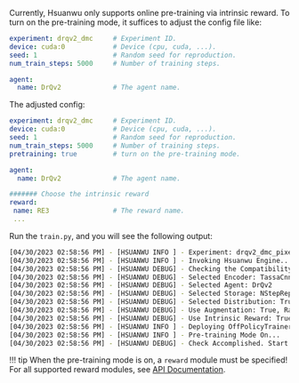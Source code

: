 Currently, Hsuanwu only supports online pre-training via intrinsic reward. To turn on the pre-training mode, 
it suffices to adjust the config file like:
``` yaml title="config.yaml"
experiment: drqv2_dmc     # Experiment ID.
device: cuda:0            # Device (cpu, cuda, ...).
seed: 1                   # Random seed for reproduction.
num_train_steps: 5000     # Number of training steps.

agent:
  name: DrQv2             # The agent name.
```
The adjusted config:
``` yaml title="new_config.yaml"
experiment: drqv2_dmc     # Experiment ID.
device: cuda:0            # Device (cpu, cuda, ...).
seed: 1                   # Random seed for reproduction.
num_train_steps: 5000     # Number of training steps.
pretraining: true         # turn on the pre-training mode.

agent:
  name: DrQv2             # The agent name.

####### Choose the intrinsic reward
reward:
 name: RE3                # The reward name.
 ...
```
Run the `train.py`, and you will see the following output:
``` sh
[04/30/2023 02:58:56 PM] - [HSUANWU INFO ] - Experiment: drqv2_dmc_pixel
[04/30/2023 02:58:56 PM] - [HSUANWU INFO ] - Invoking Hsuanwu Engine...
[04/30/2023 02:58:56 PM] - [HSUANWU DEBUG] - Checking the Compatibility of Modules...
[04/30/2023 02:58:56 PM] - [HSUANWU DEBUG] - Selected Encoder: TassaCnnEncoder
[04/30/2023 02:58:56 PM] - [HSUANWU DEBUG] - Selected Agent: DrQv2
[04/30/2023 02:58:56 PM] - [HSUANWU DEBUG] - Selected Storage: NStepReplayStorage
[04/30/2023 02:58:56 PM] - [HSUANWU DEBUG] - Selected Distribution: TruncatedNormalNoise
[04/30/2023 02:58:56 PM] - [HSUANWU DEBUG] - Use Augmentation: True, RandomShift
[04/30/2023 02:58:56 PM] - [HSUANWU DEBUG] - Use Intrinsic Reward: True, RE3
[04/30/2023 02:58:56 PM] - [HSUANWU INFO ] - Deploying OffPolicyTrainer...
[04/30/2023 02:58:56 PM] - [HSUANWU INFO ] - Pre-training Mode On...
[04/30/2023 02:58:56 PM] - [HSUANWU DEBUG] - Check Accomplished. Start Training...
```

!!! tip
    When the pre-training mode is on, a `reward` module must be specified!
For all supported reward modules, see [API Documentation](https://docs.hsuanwu.dev/api/).